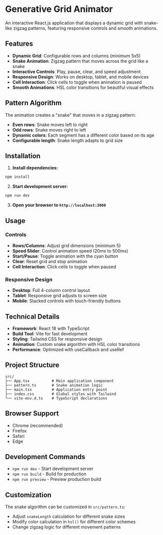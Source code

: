 # Generative Grid Animator

An interactive React.js application that displays a dynamic grid with snake-like zigzag patterns, featuring responsive controls and smooth animations.

## Features

- **Dynamic Grid**: Configurable rows and columns (minimum 5x5)
- **Snake Animation**: Zigzag pattern that moves across the grid like a snake
- **Interactive Controls**: Play, pause, clear, and speed adjustment
- **Responsive Design**: Works on desktop, tablet, and mobile devices
- **Cell Interaction**: Click cells to toggle when animation is paused
- **Smooth Animations**: HSL color transitions for beautiful visual effects

## Pattern Algorithm

The animation creates a "snake" that moves in a zigzag pattern:
- **Even rows**: Snake moves left to right
- **Odd rows**: Snake moves right to left
- **Dynamic colors**: Each segment has a different color based on its age
- **Configurable length**: Snake length adapts to grid size

## Installation

1. **Install dependencies:**
```bash
npm install
```

2. **Start development server:**
```bash
npm run dev
```

3. **Open your browser to `http://localhost:3000`**

## Usage

### Controls
- **Rows/Columns**: Adjust grid dimensions (minimum 5)
- **Speed Slider**: Control animation speed (20ms to 500ms)
- **Start/Pause**: Toggle animation with the cyan button
- **Clear**: Reset grid and stop animation
- **Cell Interaction**: Click cells to toggle when paused

### Responsive Design
- **Desktop**: Full 4-column control layout
- **Tablet**: Responsive grid adjusts to screen size
- **Mobile**: Stacked controls with touch-friendly buttons

## Technical Details

- **Framework**: React 18 with TypeScript
- **Build Tool**: Vite for fast development
- **Styling**: Tailwind CSS for responsive design
- **Animation**: Custom snake algorithm with HSL color transitions
- **Performance**: Optimized with useCallback and useRef

## Project Structure

```
src/
├── App.tsx          # Main application component
├── pattern.ts       # Snake animation logic
├── main.tsx         # Application entry point
├── index.css        # Global styles with Tailwind
└── vite-env.d.ts    # TypeScript declarations
```

## Browser Support

- Chrome (recommended)
- Firefox
- Safari
- Edge

## Development Commands

- `npm run dev` - Start development server
- `npm run build` - Build for production
- `npm run preview` - Preview production build

## Customization

The snake algorithm can be customized in `src/pattern.ts`:
- Adjust `snakeLength` calculation for different snake sizes
- Modify color calculation in `hsl()` for different color schemes
- Change zigzag logic for different movement patterns
